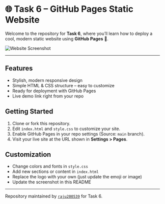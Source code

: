 # 🌐 Task 6 – GitHub Pages Static Website

Welcome to the repository for **Task 6**, where you’ll learn how to deploy a cool, modern static website using **GitHub Pages** 🚀.

![Website Screenshot](https://placehold.co/800x400/3a5a40/fff?text=My+Cool+Site+Screenshot) <!-- Update this link with an actual screenshot if you like! -->

---

## Features

- Stylish, modern responsive design
- Simple HTML & CSS structure – easy to customize
- Ready for deployment with GitHub Pages
- Live demo link right from your repo

## Getting Started

1. Clone or fork this repository.
2. Edit `index.html` and `style.css` to customize your site.
3. Enable GitHub Pages in your repo settings (Source: `main` branch).
4. Visit your live site at the URL shown in **Settings > Pages**.

## Customization

- Change colors and fonts in `style.css`
- Add new sections or content in `index.html`
- Replace the logo with your own (just update the emoji or image)
- Update the screenshot in this README

---

Repository maintained by [`raju200539`](https://github.com/raju200539) for Task 6.